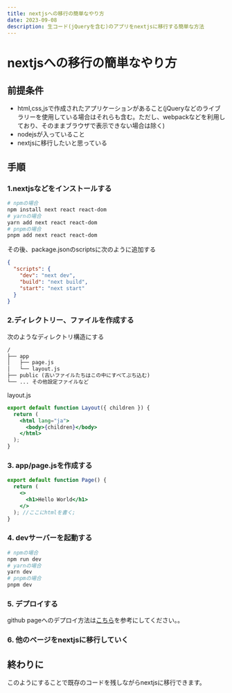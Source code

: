 ```yaml
---
title: nextjsへの移行の簡単なやり方
date: 2023-09-08
description: 生コード(jQueryを含む)のアプリをnextjsに移行する簡単な方法
---
```


<!-- markdownlint-disable MD025 MD033 -->

# nextjsへの移行の簡単なやり方

## 前提条件

- html,css,jsで作成されたアプリケーションがあること(jQueryなどのライブラリーを使用している場合はそれらも含む。ただし、webpackなどを利用しており、そのままブラウザで表示できない場合は除く)
- nodejsが入っていること
- nextjsに移行したいと思っている

## 手順

### 1.nextjsなどをインストールする

```bash
# npmの場合
npm install next react react-dom
# yarnの場合
yarn add next react react-dom
# pnpmの場合
pnpm add next react react-dom
```

その後、package.jsonのscriptsに次のように追加する

```json
{
  "scripts": {
    "dev": "next dev",
    "build": "next build",
    "start": "next start"
  }
}
```

### 2.ディレクトリー、ファイルを作成する

次のようなディレクトリ構造にする

```txt
/
├── app
│   ├── page.js
│   └── layout.js
├── public (古いファイルたちはこの中にすべてぶち込む)
└── ... その他設定ファイルなど
```

layout.js

```jsx
export default function Layout({ children }) {
  return (
    <html lang="ja">
      <body>{children}</body>
    </html>
  );
}
```

### 3. app/page.jsを作成する

```jsx
export default function Page() {
  return (
    <>
      <h1>Hello World</h1>
    </>
  ); //ここにhtmlを書く;
}
```

### 4. devサーバーを起動する

```bash
# npmの場合
npm run dev
# yarnの場合
yarn dev
# pnpmの場合
pnpm dev
```

### 5. デプロイする

github pageへのデプロイ方法は[こちら](./20230831)を参考にしてください。。

### 6. 他のページをnextjsに移行していく

## 終わりに

このようにすることで既存のコードを残しながらnextjsに移行できます。

